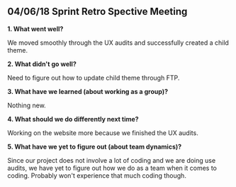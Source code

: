 ## 04/06/18 Sprint Retro Spective Meeting

**1.	What went well?**

We moved smoothly through the UX audits and successfully created a child theme.

**2.	What didn't go well?**

Need to figure out how to update child theme through FTP.

**3.	What have we learned (about working as a group)?**

Nothing new.

**4.	What should we do differently next time?**

Working on the website more because we finished the UX audits.

**5.	What have we yet to figure out (about team dynamics)?**

Since our project does not involve a lot of coding and we are doing use audits, we have yet to figure out how we do as a team when it comes to coding. Probably won't experience that much coding though.